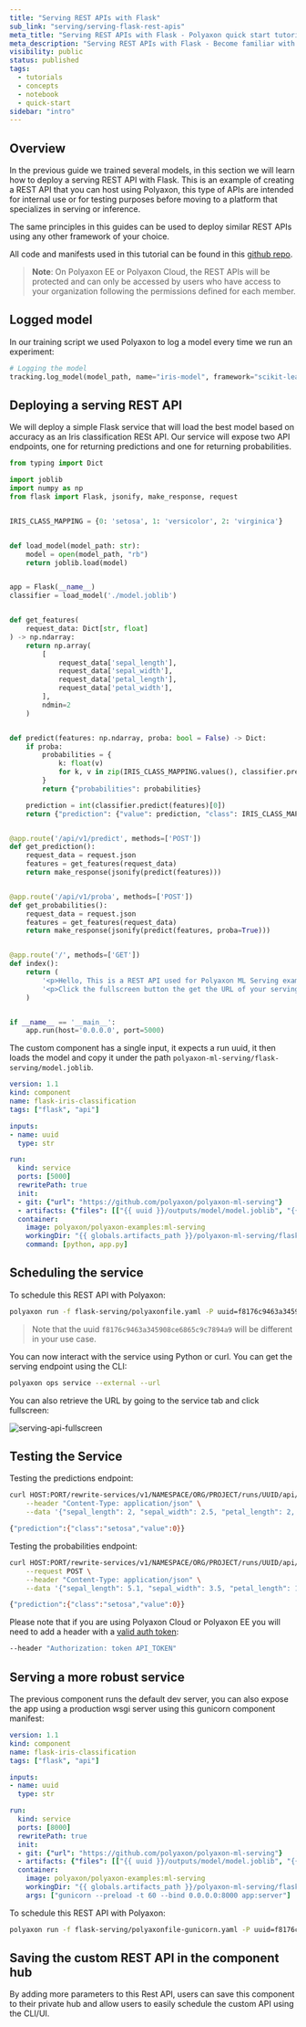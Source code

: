 ```yaml
---
title: "Serving REST APIs with Flask"
sub_link: "serving/serving-flask-rest-apis"
meta_title: "Serving REST APIs with Flask - Polyaxon quick start tutorial - Core Concepts"
meta_description: "Serving REST APIs with Flask - Become familiar with the ecosystem of Polyaxon tools with a top-level overview and useful links to get you started."
visibility: public
status: published
tags:
  - tutorials
  - concepts
  - notebook
  - quick-start
sidebar: "intro"
---
```


## Overview

In the previous guide we trained several models, in this section we will learn how to deploy a serving REST API with Flask.
This is an example of creating a REST API that you can host using Polyaxon, this type of APIs are intended for internal use or for testing purposes 
before moving to a platform that specializes in serving or inference. 

The same principles in this guides can be used to deploy similar REST APIs using any other framework of your choice.

All code and manifests used in this tutorial can be found in this [github repo](https://github.com/polyaxon/polyaxon-ml-serving).

> **Note**: On Polyaxon EE or Polyaxon Cloud, the REST APIs will be protected and can only be accessed by users who have access to your organization following the permissions defined for each member. 

## Logged model

In our training script we used Polyaxon to log a model every time we run an experiment:

```python
# Logging the model
tracking.log_model(model_path, name="iris-model", framework="scikit-learn", versioned=False)
```

## Deploying a serving REST API

We will deploy a simple Flask service that will load the best model based on accuracy as an Iris classification RESt API.
Our service will expose two API endpoints, one for returning predictions and one for returning probabilities.


```python
from typing import Dict

import joblib
import numpy as np
from flask import Flask, jsonify, make_response, request


IRIS_CLASS_MAPPING = {0: 'setosa', 1: 'versicolor', 2: 'virginica'}


def load_model(model_path: str):
    model = open(model_path, "rb")
    return joblib.load(model)


app = Flask(__name__)
classifier = load_model('./model.joblib')


def get_features(
    request_data: Dict[str, float]
) -> np.ndarray:
    return np.array(
        [
            request_data['sepal_length'],
            request_data['sepal_width'],
            request_data['petal_length'],
            request_data['petal_width'],
        ],
        ndmin=2
    )


def predict(features: np.ndarray, proba: bool = False) -> Dict:
    if proba:
        probabilities = {
            k: float(v)
            for k, v in zip(IRIS_CLASS_MAPPING.values(), classifier.predict_proba(features)[0])
        }
        return {"probabilities": probabilities}

    prediction = int(classifier.predict(features)[0])
    return {"prediction": {"value": prediction, "class": IRIS_CLASS_MAPPING[prediction]}}


@app.route('/api/v1/predict', methods=['POST'])
def get_prediction():
    request_data = request.json
    features = get_features(request_data)
    return make_response(jsonify(predict(features)))


@app.route('/api/v1/proba', methods=['POST'])
def get_probabilities():
    request_data = request.json
    features = get_features(request_data)
    return make_response(jsonify(predict(features, proba=True)))


@app.route('/', methods=['GET'])
def index():
    return (
        '<p>Hello, This is a REST API used for Polyaxon ML Serving examples!</p>'
        '<p>Click the fullscreen button the get the URL of your serving API!<p/>'
    )


if __name__ == '__main__':
    app.run(host='0.0.0.0', port=5000)
```

The custom component has a single input, it expects a run uuid, it then loads the model and copy it under the path `polyaxon-ml-serving/flask-serving/model.joblib`.

```yaml
version: 1.1
kind: component
name: flask-iris-classification
tags: ["flask", "api"]

inputs:
- name: uuid
  type: str

run:
  kind: service
  ports: [5000]
  rewritePath: true
  init:
  - git: {"url": "https://github.com/polyaxon/polyaxon-ml-serving"}
  - artifacts: {"files": [["{{ uuid }}/outputs/model/model.joblib", "{{ globals.artifacts_path }}/polyaxon-ml-serving/flask-serving/model.joblib"]]}
  container:
    image: polyaxon/polyaxon-examples:ml-serving
    workingDir: "{{ globals.artifacts_path }}/polyaxon-ml-serving/flask-serving"
    command: [python, app.py]
```

## Scheduling the service

To schedule this REST API with Polyaxon: 

```bash
polyaxon run -f flask-serving/polyaxonfile.yaml -P uuid=f8176c9463a345908ce6865c9c7894a9
```

> Note that the uuid `f8176c9463a345908ce6865c9c7894a9` will be different in your use case.

You can now interact with the service using Python or curl. You can get the serving endpoint using the CLI:

```bash
polyaxon ops service --external --url
``` 

You can also retrieve the URL by going to the service tab and click fullscreen:

![serving-api-fullscreen](../../../../content/images/dashboard/runs/serving-api-fullscreen.png)

## Testing the Service

Testing the predictions endpoint:

```bash
curl HOST:PORT/rewrite-services/v1/NAMESPACE/ORG/PROJECT/runs/UUID/api/v1/predict --request POST \
    --header "Content-Type: application/json" \
    --data '{"sepal_length": 2, "sepal_width": 2.5, "petal_length": 2, "petal_width": 0.5}'

{"prediction":{"class":"setosa","value":0}}
```

Testing the probabilities endpoint:

```bash
curl HOST:PORT/rewrite-services/v1/NAMESPACE/ORG/PROJECT/runs/UUID/api/v1/proba \
    --request POST \
    --header "Content-Type: application/json" \
    --data '{"sepal_length": 5.1, "sepal_width": 3.5, "petal_length": 1.4, "petal_width": 0.2}'

{"prediction":{"class":"setosa","value":0}}
```

Please note that if you are using Polyaxon Cloud or Polyaxon EE you will need to add a header with a [valid auth token](/docs/management/organizations/user_profile/#token-management):

```bash
--header "Authorization: token API_TOKEN"
```

## Serving a more robust service

The previous component runs the default dev server, you can also expose the app using a production wsgi server using this gunicorn component manifest:

```yaml
version: 1.1
kind: component
name: flask-iris-classification
tags: ["flask", "api"]

inputs:
- name: uuid
  type: str

run:
  kind: service
  ports: [8000]
  rewritePath: true
  init:
  - git: {"url": "https://github.com/polyaxon/polyaxon-ml-serving"}
  - artifacts: {"files": [["{{ uuid }}/outputs/model/model.joblib", "{{ globals.artifacts_path }}/polyaxon-ml-serving/flask-serving/model.joblib"]]}
  container:
    image: polyaxon/polyaxon-examples:ml-serving
    workingDir: "{{ globals.artifacts_path }}/polyaxon-ml-serving/flask-serving"
    args: ["gunicorn --preload -t 60 --bind 0.0.0.0:8000 app:server"]
```

To schedule this REST API with Polyaxon: 

```bash
polyaxon run -f flask-serving/polyaxonfile-gunicorn.yaml -P uuid=f8176c9463a345908ce6865c9c7894a9
```

## Saving the custom REST API in the component hub

By adding more parameters to this Rest API, users can save this component to their private hub and allow users to easily schedule the custom API using the CLI/UI.
